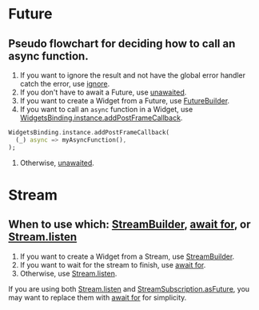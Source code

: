 # Future
## Pseudo flowchart for deciding how to call an async function.
1. If you want to ignore the result and not have the global error handler catch the error, use [ignore](https://api.flutter.dev/flutter/dart-async/FutureExtensions/ignore.html).
1. If you don't have to await a Future, use [unawaited](https://api.dart.dev/stable/dart-async/unawaited.html).
1. If you want to create a Widget from a Future, use [FutureBuilder](https://api.flutter.dev/flutter/widgets/FutureBuilder-class.html).
1. If you want to call an `async` function in a Widget, use [WidgetsBinding.instance.addPostFrameCallback](https://api.flutter.dev/flutter/scheduler/SchedulerBinding/addPostFrameCallback.html).
  ```dart
  WidgetsBinding.instance.addPostFrameCallback(
    (_) async => myAsyncFunction(),
  );
  ```
1. Otherwise, [unawaited](https://api.dart.dev/stable/dart-async/unawaited.html).

# Stream
## When to use which: [StreamBuilder](https://api.flutter.dev/flutter/widgets/StreamBuilder-class.html), [await for](https://dart.dev/libraries/async/using-streams#receiving-stream-events), or [Stream.listen](https://api.flutter.dev/flutter/dart-async/Stream/listen.html)
1. If you want to create a Widget from a Stream, use [StreamBuilder](https://api.flutter.dev/flutter/widgets/StreamBuilder-class.html).
1. If you want to wait for the stream to finish, use [await for](https://dart.dev/libraries/async/using-streams#receiving-stream-events).
1. Otherwise, use [Stream.listen](https://api.flutter.dev/flutter/dart-async/Stream/listen.html).

If you are using both [Stream.listen](https://api.flutter.dev/flutter/dart-async/Stream/listen.html) and [StreamSubscription.asFuture](https://api.flutter.dev/flutter/dart-async/StreamSubscription/asFuture.html), you may want to replace them with [await for](https://dart.dev/libraries/async/using-streams#receiving-stream-events) for simplicity.
